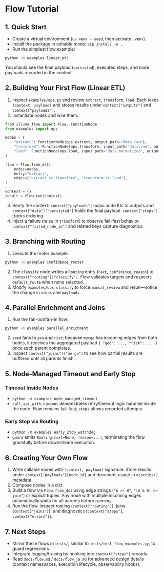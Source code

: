 # Flow Tutorial

## 1. Quick Start
- Create a virtual environment (`uv venv --seed`, then activate `.venv`).
- Install the package in editable mode: `pip install -e .`.
- Run the simplest flow example:

```bash
python -m examples linear_etl
```

You should see the final payload (`persisted`), executed steps, and node payloads recorded in the context.

## 2. Building Your First Flow (Linear ETL)
1. Inspect `examples/ops.py` and review `extract`, `transform`, `load`. Each takes `(context, payload)` and stores results under `context["outputs"]` and `context["payloads"]`.
2. Instantiate nodes and wire them:

```python
from illumo_flow import Flow, FunctionNode
from examples import ops

nodes = {
    "extract": FunctionNode(ops.extract, output_path="data.raw"),
    "transform": FunctionNode(ops.transform, input_path="data.raw", output_path="data.normalized"),
    "load": FunctionNode(ops.load, input_path="data.normalized", output_path="data.persisted"),
}

flow = Flow.from_dsl(
    nodes=nodes,
    entry="extract",
    edges=["extract >> transform", "transform >> load"],
)

context = {}
result = flow.run(context)
```

3. Verify the context: `context["payloads"]` maps node IDs to outputs and `context["data"]["persisted"]` holds the final payload. `context["steps"]` tracks ordering.
4. Inject a failure (raise in `transform`) to observe fail-fast behavior. `context["failed_node_id"]` and related keys capture diagnostics.

## 3. Branching with Routing
1. Execute the router example:

```bash
python -m examples confidence_router
```

2. The `classify` node writes a `Routing` entry (`next`, `confidence`, `reason`) to `context["routing"]["classify"]`. Flow validates targets and respects `default_route` when none selected.
3. Modify `examples/ops.classify` to force `manual_review` and rerun—notice the change in `steps` and `payloads`.

## 4. Parallel Enrichment and Joins
1. Run the fan-out/fan-in flow:

```bash
python -m examples parallel_enrichment
```

2. `seed` fans to `geo` and `risk`; because `merge` has incoming edges from both nodes, it receives the aggregated payload `{ "geo": ..., "risk": ... }` once each parent completes.
3. Inspect `context["joins"]["merge"]` to see how partial results are buffered until all parents finish.

## 5. Node-Managed Timeout and Early Stop
### Timeout Inside Nodes
- `python -m examples node_managed_timeout`
- `call_api_with_timeout` demonstrates retry/timeout logic handled inside the node. Flow remains fail-fast; `steps` shows recorded attempts.

### Early Stop via Routing
- `python -m examples early_stop_watchdog`
- `guard` emits `Routing(next=None, reason=...)`, terminating the flow gracefully before downstream execution.

## 6. Creating Your Own Flow
1. Write callable nodes with `(context, payload)` signature. Store results under `context["payloads"][node_id]` and document usage in `describe()` metadata.
2. Compose nodes in a dict.
3. Build a flow via `Flow.from_dsl` using edge strings (`"A >> B"`, `"(A & B) >> join"`) or explicit tuples. Any node with multiple incoming edges automatically waits for all parents before running.
4. Run the flow, inspect routing (`context["routing"]`), joins (`context["joins"]`), and diagnostics (`context["steps"]`, `context["errors"]`).

## 7. Next Steps
- Mirror these flows in `tests/`, similar to `tests/test_flow_examples.py`, to guard regressions.
- Integrate logging/tracing by hooking into `context["steps"]` records.
- Read `docs/flow.md` / `docs/flow_ja.md` for advanced design details (context namespaces, execution lifecycle, observability hooks).
